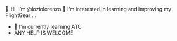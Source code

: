 👋 Hi, I’m @loziolorenzo
👀 I’m interested in learning and improving my FlightGear ...
- 🌱 I’m currently learning ATC
- ANY HELP IS WELCOME
